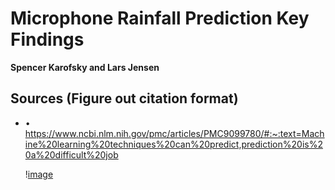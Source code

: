 # Microphone Rainfall Prediction Key Findings

**Spencer Karofsky and Lars Jensen**

## Sources (Figure out citation format)
* •	https://www.ncbi.nlm.nih.gov/pmc/articles/PMC9099780/#:~:text=Machine%20learning%20techniques%20can%20predict,prediction%20is%20a%20difficult%20job

    \![image](https://github.com/uvm-plaid/CIROH-NextGen-SMS/assets/105813301/c39bc738-6bf2-415a-bd47-1308f3ef3dd7)

